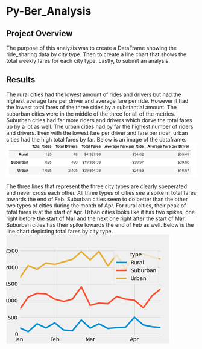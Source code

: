 # Py-Ber_Analysis

## Project Overview
The purpose of this analysis was to create a DataFrame showing the ride_sharing data by city type. Then to create a line chart that shows the total weekly fares for each city type. Lastly, to submit an analysis.

## Results
The  rural cities had the lowest amount of rides and drivers but had the highest average fare per driver and average fare per ride. However it had the lowest total fares of the three cities by a substantial amount. The suburban cities were in the middle of the three for all of the metrics. Suburban cities had far more riders and drivers which dorve the total fares up by a lot as well. The urban cities had by far the highest number of riders and drivers. Even with the lowest fare per driver and fare per rider, urban cities had the high total fares by far. Below is an image of the dataframe. 
![df challenge 5.PNG](https://github.com/JoelS-Pebbles/Py-Ber_Analysis/blob/master/df%20challenge%205.PNG)

The three lines that represent the three city types are clearly speperated and never cross each other. All three types of cities see a spike in total fares towards the end of Feb. Suburban cities seem to do better than the other two types of cities during the month of Apr. For rural cities, their peak of total fares is at the start of Apr. Urban cities looks like it has two spikes, one right before the start of Mar and the next one right after the start of Mar. Suburban cities has their spike towards the end of Feb as well. Below is the line chart depicting total fares by city type. 
![Fig8.PNG](https://github.com/JoelS-Pebbles/Py-Ber_Analysis/blob/master/Fig8.png)
